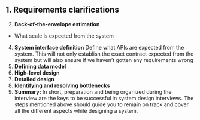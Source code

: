  ## 1.  **Requirements clarifications**
 2. **Back-of-the-envelope estimation**
- What scale is expected from the system
 4. **System interface definition**
		 Define what APIs are expected from the system. This will not only establish the exact contract expected from the system but will also ensure if we haven’t gotten any requirements wrong
 5. **Defining data model**
 6. **High-level design**
 7. **Detailed design**
 8. **Identifying and resolving bottlenecks**
 9. **Summary:**
	 In short, preparation and being organized during the interview are the keys to be successful in system design interviews. The steps mentioned above should guide you to remain on track and cover all the different aspects while designing a system.	

<!--stackedit_data:
eyJoaXN0b3J5IjpbLTE3MTU2NDQwNDMsLTE2NTA3NjgyMjFdfQ
==
-->